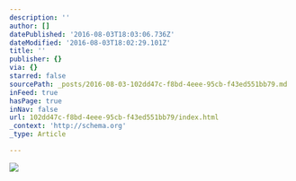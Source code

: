 ```yaml
---
description: ''
author: []
datePublished: '2016-08-03T18:03:06.736Z'
dateModified: '2016-08-03T18:02:29.101Z'
title: ''
publisher: {}
via: {}
starred: false
sourcePath: _posts/2016-08-03-102dd47c-f8bd-4eee-95cb-f43ed551bb79.md
inFeed: true
hasPage: true
inNav: false
url: 102dd47c-f8bd-4eee-95cb-f43ed551bb79/index.html
_context: 'http://schema.org'
_type: Article

---
```

![](https://the-grid-user-content.s3-us-west-2.amazonaws.com/d04cbb82-4548-42a7-94f5-affabfd65a13.jpg)